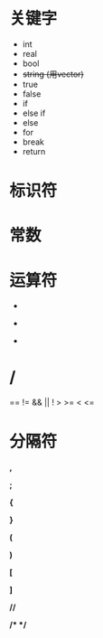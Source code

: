 # **关键字**

- int
- real
- bool
- ~~string (用vector)~~
- true
- false
- if
- else if 
- else
- for 
- break
- return 

# **标识符**

# **常数**

# **运算符**

+
-
*
/
=
== 
!=
&&
||
!
\> 
\>=
< 
<=

# **分隔符**

**,**

**;**

**{**

**}**

**(**

**)**

**[**

**]**

**//**

**/\* \*/**

 





 